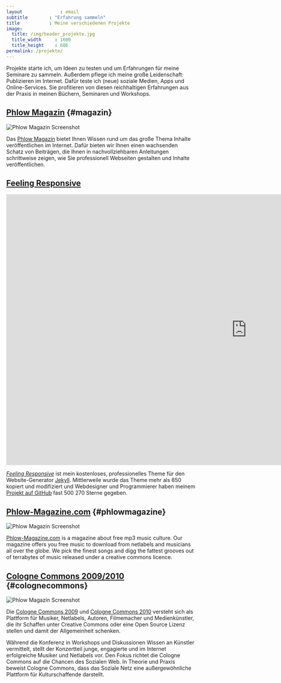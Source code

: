 ```yaml
---
layout              : email
subtitle        : "Erfahrung sammeln"
title           : Meine verschiedenen Projekte
image:
  title: /img/header_projekte.jpg
  title_width     : 1600
  title_height    : 686
permalink: /projekte/
---
```

Projekte starte ich, um Ideen zu testen und um Erfahrungen für meine Seminare zu sammeln. Außerdem pflege ich meine große Leidenschaft: Publizieren im Internet. Dafür teste ich (neue) soziale Medien, Apps und Online-Services. Sie profitieren von diesen reichhaltigen Erfahrungen aus der Praxis in meinen Büchern, Seminaren und Workshops.
<!--more-->

## [Phlow Magazin](https://phlow.de/magazin/)   {#magazin}

<img src="/img/screenshot-phlow-magazin.jpg" alt="Phlow Magazin Screenshot">

Das [Phlow Magazin](http://magazin.phlow.de/) bietet Ihnen Wissen rund um das große Thema Inhalte veröffentlichen im Internet. Dafür bieten wir Ihnen einen wachsenden Schatz von Beiträgen, die Ihnen in nachvollziehbaren Anleitungen schrittweise zeigen, wie Sie professionell Webseiten gestalten und Inhalte veröffentlichen.

## [Feeling Responsive](http://phlow.github.io/feeling-responsive/)

<iframe width="1280" height="720" src="https://www.youtube.com/embed/3b5zCFSmVvU" frameborder="0" allow="accelerometer; autoplay; encrypted-media; gyroscope; picture-in-picture" allowfullscreen></iframe>

*[Feeling Responsive](http://phlow.github.io/feeling-responsive/)* ist mein kostenloses, professionelles Theme für den Website-Generator [Jekyll](http://magazin.phlow.de/jekyll/). Mittlerweile wurde das Theme mehr als 650 kopiert und modifiziert und Webdesigner und Programmierer haben meinem [Projekt auf GitHub](https://github.com/Phlow/feeling-responsive) fast 500 270 Sterne gegeben.

## [Phlow-Magazine.com](http://phlow-magazine.com/)   {#phlowmagazine}

<img src="/img/cassette.jpg" alt="Phlow Magazin Screenshot">

<a href="http://Phlow-Magazine.com">Phlow-Magazine.com</a> is a magazine about free mp3 music culture. Our magazine offers you free music to download from netlabels and musicians all over the globe. We pick the finest songs and digg the fattest grooves out of terrabytes of music released under a creative commons licence.

## [Cologne Commons 2009/2010](http://cologne-commons.de/)   {#colognecommons}

<img src="/img/webdesign-cologne-commons.jpg" alt="Phlow Magazin Screenshot">

Die <a href="http://2009.cologne-commons.de/">Cologne Commons 2009</a> und <a href="http://2010.cologne-commons.de/">Cologne Commons 2010</a> versteht sich als Plattform für Musiker, Netlabels, Autoren, Filmemacher und Medienkünstler, die ihr Schaffen unter Creative Commons oder eine Open Source Lizenz stellen und damit der Allgemeinheit schenken.

Während die Konferenz in Workshops und Diskussionen Wissen an Künstler vermittelt, stellt der Konzertteil junge, engagierte und im Internet erfolgreiche Musiker und Netlabels vor. Den Fokus richtet die Cologne Commons auf die Chancen des Sozialen Web. In Theorie und Praxis beweist Cologne Commons, dass das Soziale Netz eine außergewöhnliche Plattform für Kulturschaffende darstellt.
